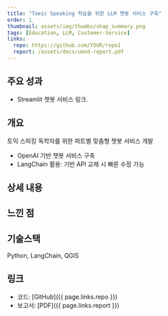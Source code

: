 ```yaml
---
title: "Toeic Speaking 학습을 위한 LLM 챗봇 서비스 구축"
order: 1
thumbnail: assets/img/thumbs/shap_summary.png
tags: [Education, LLM, Customer-Service]
links:
  repo: https://github.com/YOUR/repo1
  report: /assets/docs/umnd-report.pdf
---
```


## 주요 성과
- Streamlit 챗봇 서비스
링크.

## 개요
토익 스피킹 독학자를 위한 파트별 맞춤형 챗봇 서비스 개발
- OpenAI 기반 챗봇 서비스 구축
- LangChain 활용: 기반 API 교체 시 빠른 수정 가능


## 상세 내용



## 느낀 점



## 기술스택
Python, LangChain, QGIS


## 링크
- 코드: [GitHub]({{ page.links.repo }})
- 보고서: [PDF]({{ page.links.report }})
